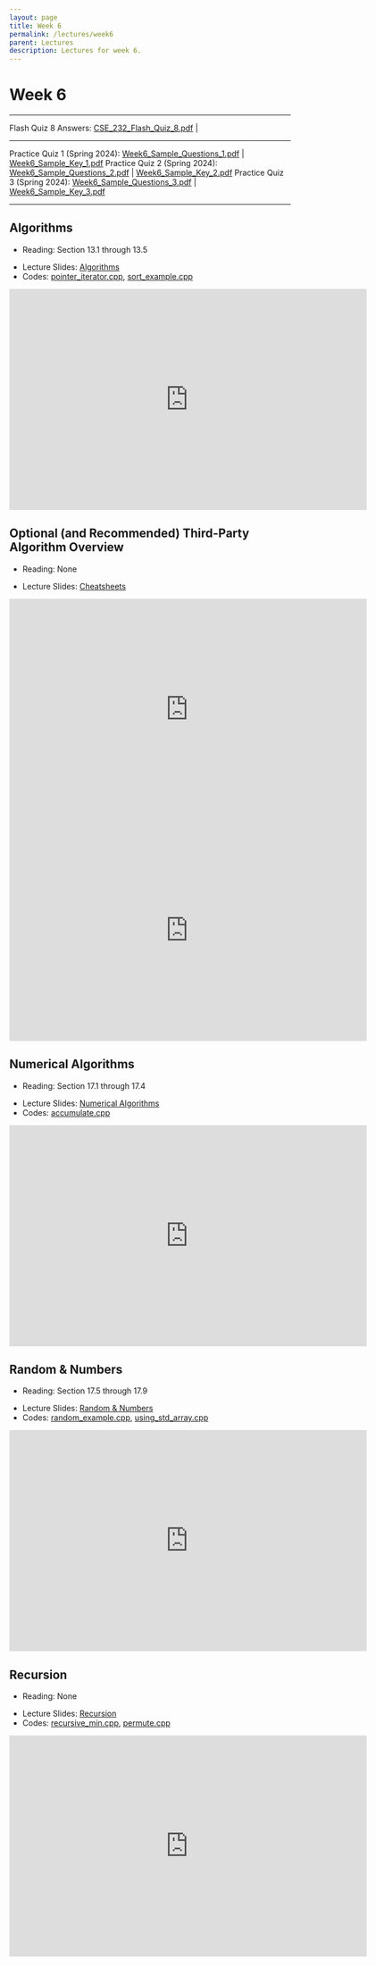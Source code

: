 ```yaml
---
layout: page
title: Week 6
permalink: /lectures/week6
parent: Lectures
description: Lectures for week 6.
---
```


# Week 6

---

Flash Quiz 8 Answers: [CSE_232_Flash_Quiz_8.pdf](../assets/week6/quizzes/CSE_232_Flash_Quiz_8.pdf) |

---

Practice Quiz 1 (Spring 2024): [Week6_Sample_Questions_1.pdf](../assets/week6/quizzes/Week6_Sample_Questions_1.pdf) | [Week6_Sample_Key_1.pdf](../assets/week6/quizzes/Week6_Sample_Key_1.pdf)
Practice Quiz 2 (Spring 2024): [Week6_Sample_Questions_2.pdf](../assets/week6/quizzes/Week6_Sample_Questions_2.pdf) | [Week6_Sample_Key_2.pdf](../assets/week6/quizzes/Week6_Sample_Key_2.pdf)
Practice Quiz 3 (Spring 2024): [Week6_Sample_Questions_3.pdf](../assets/week6/quizzes/Week6_Sample_Questions_3.pdf) | [Week6_Sample_Key_3.pdf](../assets/week6/quizzes/Week6_Sample_Key_3.pdf)

---

## Algorithms
* Reading: Section 13.1 through 13.5
<!-- * [Lecture slides (Algorithms)](https://docs.google.com/presentation/d/1v-s_qkI3ttwOIgvIA9aZ2_5ulvhqEzQS31B5AQ4y-28/edit?usp=sharing) -->
* Lecture Slides: [Algorithms](../assets/week6/slides/Algorithms.pdf)
* Codes: [pointer_iterator.cpp](../assets/week6/codes/pointer_iterator.cpp), [sort_example.cpp](../assets/week6/codes/sort_example.cpp)

<div align="center">
<iframe id="kaltura_player" src="https://cdnapisec.kaltura.com/p/811482/sp/81148200/embedIframeJs/uiconf_id/27551951/partner_id/811482?iframeembed=true&playerId=kaltura_player&entry_id=1_6gpm05ft&flashvars[streamerType]=auto&amp;flashvars[localizationCode]=en&amp;flashvars[sideBarContainer.plugin]=true&amp;flashvars[sideBarContainer.position]=left&amp;flashvars[sideBarContainer.clickToClose]=true&amp;flashvars[chapters.plugin]=true&amp;flashvars[chapters.layout]=vertical&amp;flashvars[chapters.thumbnailRotator]=false&amp;flashvars[streamSelector.plugin]=true&amp;flashvars[EmbedPlayer.SpinnerTarget]=videoHolder&amp;flashvars[dualScreen.plugin]=true&amp;flashvars[hotspots.plugin]=1&amp;flashvars[Kaltura.addCrossoriginToIframe]=true&amp;&wid=1_x63a3qex" width="640" height="396" allowfullscreen webkitallowfullscreen mozAllowFullScreen allow="autoplay *; fullscreen *; encrypted-media *" sandbox="allow-downloads allow-forms allow-same-origin allow-scripts allow-top-navigation allow-pointer-lock allow-popups allow-modals allow-orientation-lock allow-popups-to-escape-sandbox allow-presentation allow-top-navigation-by-user-activation" frameborder="0" title="CSE 232 - Algorithms"></iframe>
</div>

## Optional (and Recommended) Third-Party Algorithm Overview

* Reading: None
<!-- The following videos aren't required viewing, but are strongly encouraged so that you are comfortable using algorithms on assignments and exams. -->
* Lecture Slides: [Cheatsheets](https://hackingcpp.com/cpp/cheat_sheets.html)
<!-- But no amount of cheatsheets or videos will replace actually practicing the application of these functions. -->

<div align="center">
<iframe id="kaltura_player" src="https://cdnapisec.kaltura.com/p/811482/sp/81148200/embedIframeJs/uiconf_id/27551951/partner_id/811482?iframeembed=true&playerId=kaltura_player&entry_id=1_cyidji7q&flashvars[streamerType]=auto&amp;flashvars[localizationCode]=en&amp;flashvars[hotspots.plugin]=1&amp;flashvars[forceMobileHTML5]=true&amp;flashvars[scrubber.sliderPreview]=false&amp;flashvars[Kaltura.addCrossoriginToIframe]=true&amp;&wid=1_9q5fzu51" width="640" height="396" allowfullscreen webkitallowfullscreen mozAllowFullScreen allow="autoplay *; fullscreen *; encrypted-media *" sandbox="allow-downloads allow-forms allow-same-origin allow-scripts allow-top-navigation allow-pointer-lock allow-popups allow-modals allow-orientation-lock allow-popups-to-escape-sandbox allow-presentation allow-top-navigation-by-user-activation" frameborder="0" title="CppCon 2018: Jonathan Boccara “105 STL Algorithms in Less Than an Hour”"></iframe>
</div>

<div align="center">
<iframe id="kaltura_player" src="https://cdnapisec.kaltura.com/p/811482/sp/81148200/embedIframeJs/uiconf_id/27551951/partner_id/811482?iframeembed=true&playerId=kaltura_player&entry_id=1_vcdk4y2l&flashvars[streamerType]=auto&amp;flashvars[localizationCode]=en&amp;flashvars[hotspots.plugin]=1&amp;flashvars[forceMobileHTML5]=true&amp;flashvars[scrubber.sliderPreview]=false&amp;flashvars[Kaltura.addCrossoriginToIframe]=true&amp;&wid=1_wcsn86dw" width="640" height="396" allowfullscreen webkitallowfullscreen mozAllowFullScreen allow="autoplay *; fullscreen *; encrypted-media *" sandbox="allow-downloads allow-forms allow-same-origin allow-scripts allow-top-navigation allow-pointer-lock allow-popups allow-modals allow-orientation-lock allow-popups-to-escape-sandbox allow-presentation allow-top-navigation-by-user-activation" frameborder="0" title="Back to Basics: (Range) Algorithms in C++ - Klaus Iglberger - CppCon 2023"></iframe>
</div>

## Numerical Algorithms
* Reading: Section 17.1 through 17.4
<!-- * [Lecture slides (Numerical Algorithms)](https://docs.google.com/presentation/d/1UA0xUIpXod4BdwO3XTDHZUo4MXZwEbbAEmhzANRFtc0/edit?usp=sharing) -->
* Lecture Slides: [Numerical Algorithms](../assets/week6/slides/Numerical%20Algorithms.pdf)
* Codes: [accumulate.cpp](../assets/week6/codes/accumulate.cpp)

<div align="center">
<iframe id="kaltura_player" src="https://cdnapisec.kaltura.com/p/811482/sp/81148200/embedIframeJs/uiconf_id/27551951/partner_id/811482?iframeembed=true&playerId=kaltura_player&entry_id=1_3ggubweq&flashvars[streamerType]=auto&amp;flashvars[localizationCode]=en&amp;flashvars[sideBarContainer.plugin]=true&amp;flashvars[sideBarContainer.position]=left&amp;flashvars[sideBarContainer.clickToClose]=true&amp;flashvars[chapters.plugin]=true&amp;flashvars[chapters.layout]=vertical&amp;flashvars[chapters.thumbnailRotator]=false&amp;flashvars[streamSelector.plugin]=true&amp;flashvars[EmbedPlayer.SpinnerTarget]=videoHolder&amp;flashvars[dualScreen.plugin]=true&amp;flashvars[hotspots.plugin]=1&amp;flashvars[Kaltura.addCrossoriginToIframe]=true&amp;&wid=1_7bfybn18" width="640" height="396" allowfullscreen webkitallowfullscreen mozAllowFullScreen allow="autoplay *; fullscreen *; encrypted-media *" sandbox="allow-downloads allow-forms allow-same-origin allow-scripts allow-top-navigation allow-pointer-lock allow-popups allow-modals allow-orientation-lock allow-popups-to-escape-sandbox allow-presentation allow-top-navigation-by-user-activation" frameborder="0" title="CSE 232 - Numeric Algorithms"></iframe>
</div>

## Random & Numbers
* Reading: Section 17.5 through 17.9
<!-- * [Lecture slides (Random Numbers)](https://docs.google.com/presentation/d/1D7g-X9V8Rdns9vSrP_h3KiJkE2T6SX7HHQPR0AjAud0/edit?usp=sharing) -->
* Lecture Slides: [Random & Numbers](../assets/week6/slides/Random%20&%20Numbers.pdf)
* Codes: [random_example.cpp](../assets/week6/codes/random_example.cpp), [using_std_array.cpp](../assets/week6/codes/using_std_array.cpp)

<div align="center">
<iframe id="kaltura_player" src="https://cdnapisec.kaltura.com/p/811482/sp/81148200/embedIframeJs/uiconf_id/27551951/partner_id/811482?iframeembed=true&playerId=kaltura_player&entry_id=1_ivb6iy3w&flashvars[streamerType]=auto&amp;flashvars[localizationCode]=en&amp;flashvars[sideBarContainer.plugin]=true&amp;flashvars[sideBarContainer.position]=left&amp;flashvars[sideBarContainer.clickToClose]=true&amp;flashvars[chapters.plugin]=true&amp;flashvars[chapters.layout]=vertical&amp;flashvars[chapters.thumbnailRotator]=false&amp;flashvars[streamSelector.plugin]=true&amp;flashvars[EmbedPlayer.SpinnerTarget]=videoHolder&amp;flashvars[dualScreen.plugin]=true&amp;flashvars[hotspots.plugin]=1&amp;flashvars[Kaltura.addCrossoriginToIframe]=true&amp;&wid=1_9dy4tluq" width="640" height="396" allowfullscreen webkitallowfullscreen mozAllowFullScreen allow="autoplay *; fullscreen *; encrypted-media *" sandbox="allow-downloads allow-forms allow-same-origin allow-scripts allow-top-navigation allow-pointer-lock allow-popups allow-modals allow-orientation-lock allow-popups-to-escape-sandbox allow-presentation allow-top-navigation-by-user-activation" frameborder="0" title="CSE 232 - Random & Numbers"></iframe>
</div>

## Recursion
* Reading: None
<!-- * [Lecture slides (Recursion)](https://docs.google.com/presentation/d/1S7NpChvkgIsxPV2YlEz8xG-FEDf3A0453NJvLYBrgrc/edit?usp=sharing) -->
* Lecture Slides: [Recursion](../assets/week6/slides/Recursion.pdf)
* Codes: [recursive_min.cpp](../assets/week6/codes/recursive_min.cpp), [permute.cpp](../assets/week6/codes/permute.cpp)

<div align="center">
<iframe id="kaltura_player" src="https://cdnapisec.kaltura.com/p/811482/sp/81148200/embedIframeJs/uiconf_id/27551951/partner_id/811482?iframeembed=true&playerId=kaltura_player&entry_id=1_opcqidau&flashvars[streamerType]=auto&amp;flashvars[localizationCode]=en&amp;flashvars[sideBarContainer.plugin]=true&amp;flashvars[sideBarContainer.position]=left&amp;flashvars[sideBarContainer.clickToClose]=true&amp;flashvars[chapters.plugin]=true&amp;flashvars[chapters.layout]=vertical&amp;flashvars[chapters.thumbnailRotator]=false&amp;flashvars[streamSelector.plugin]=true&amp;flashvars[EmbedPlayer.SpinnerTarget]=videoHolder&amp;flashvars[dualScreen.plugin]=true&amp;flashvars[hotspots.plugin]=1&amp;flashvars[Kaltura.addCrossoriginToIframe]=true&amp;&wid=1_tuso6xei" width="640" height="396" allowfullscreen webkitallowfullscreen mozAllowFullScreen allow="autoplay *; fullscreen *; encrypted-media *" sandbox="allow-downloads allow-forms allow-same-origin allow-scripts allow-top-navigation allow-pointer-lock allow-popups allow-modals allow-orientation-lock allow-popups-to-escape-sandbox allow-presentation allow-top-navigation-by-user-activation" frameborder="0" title="CSE 232 - Recursion"></iframe>
</div>
